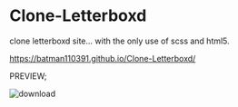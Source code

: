 # Clone-Letterboxd
clone letterboxd site... with the only use of scss and html5.

https://batman110391.github.io/Clone-Letterboxd/

PREVIEW;

![download](https://user-images.githubusercontent.com/74873935/104709432-39c8dd80-571f-11eb-9c21-e9899e72134a.png)
